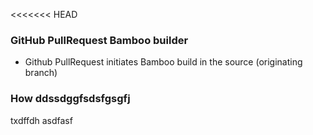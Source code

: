 <<<<<<< HEAD

### GitHub PullRequest Bamboo builder ###

* Github PullRequest initiates Bamboo build in the source (originating branch)


### How ddssdggfsdsfgsgfj
txdffdh
asdfasf
